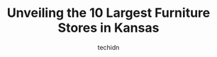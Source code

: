 ---
layout: ampstory
image: https://i0.wp.com/paketmu.com/wp-content/uploads/2023/06/furniture-mall-of-kansas-0-in-kansas-1686370752.jpeg?resize=640,853
author: techidn
featured: false
description: Explore the diverse Furniture Store scene in Kansas, home to an incredible selection of 10 establishments catering to every taste. Whether youre in search of iconic favorites or undiscovere
title: Unveiling the 10 Largest Furniture Stores in Kansas
cover:
   title: Unveiling the 10 Largest Furniture Stores in Kansas
   subtitle: RICKPATE
   background: https://paketmu.com/wp-content/uploads/2023/06/furniture-mall-of-kansas-0-in-kansas-1686370752.jpeg

pages: 
 - layout: thirds
   top: <h1>#1 Nebraska Furniture Mart</h1>
   bottom: "<p>Huge variety. Of course. We were asked several different times from several different staff members. If we were doing okay. They were not pushy at all but were available </p>"
   background: https://paketmu.com/wp-content/uploads/2023/06/furniture-mall-of-kansas-1-in-kansas-1686370753.jpeg
   backgroundblur: true
 - layout: thirds
   top: <h1>#2 IKEA</h1>
   bottom: "<p>A real great IKEA little bit outside of Kansas city. Very good parking spots close to entrance or exit also parking garage directly by the entrance and exit. The food is </p>"
   background: https://paketmu.com/wp-content/uploads/2023/06/furniture-mall-of-kansas-2-in-kansas-1686370754.jpeg
   cta:
      link: https://paketmu.com/unveiling-the-10-largest-furniture-stores-in-kansas/
      text: Unveiling the 10 Largest Furniture Stores in Kansas
 - layout: thirds
   top: <h1>#3 Furniture Mall of Kansas</h1>
   bottom: "<p>Highly recommend to anyone shopping in the KC/Manhattan areas. Wonderful staff who are willing to help any customer find the perfect piece for their home and they deliver</p>"
   background: https://paketmu.com/wp-content/uploads/2023/06/furniture-mall-of-kansas-3-in-kansas-1686370754.jpeg
   cta:
      link: https://paketmu.com/unveiling-the-10-largest-furniture-stores-in-kansas/
      text: Unveiling the 10 Largest Furniture Stores in Kansas
 - layout: thirds
   top: <h1>#4 Furniture Mall Of Kansas</h1>
   bottom: "<p>2125 E Kansas City Rd, Olathe, KS 66061, United States</p>"
   background: https://images.unsplash.com/photo-1580610447943-1bfbef5efe07?ixlib=rb-4.0.3&ixid=MnwxMjA3fDB8MHxwaG90by1wYWdlfHx8fGVufDB8fHx8&auto=format&fit=crop&w=640&h=853&q=80
   cta:
      link: https://paketmu.com/unveiling-the-10-largest-furniture-stores-in-kansas/
      text: Unveiling the 10 Largest Furniture Stores in Kansas
 - layout: thirds
   top: <h1>#5 Ashley Store</h1>
   bottom: "<p>11645 E Kellogg Dr, Wichita, KS 67207, United States</p>"
   background: https://images.unsplash.com/photo-1533735380053-eb8d0759b24a?ixlib=rb-4.0.3&ixid=MnwxMjA3fDB8MHxwaG90by1wYWdlfHx8fGVufDB8fHx8&auto=format&fit=crop&w=640&h=853&q=80
   cta:
      link: https://paketmu.com/unveiling-the-10-largest-furniture-stores-in-kansas/
      text: Unveiling the 10 Largest Furniture Stores in Kansas
 - layout: thirds
   top: <h1>#6 At Home</h1>
   bottom: "<p>2000 E Santa Fe St, Olathe, KS 66062, United States</p>"
   background: https://images.unsplash.com/photo-1597773150796-e5c14ebecbf5?ixlib=rb-4.0.3&ixid=MnwxMjA3fDB8MHxwaG90by1wYWdlfHx8fGVufDB8fHx8&auto=format&fit=crop&w=640&h=853&q=80
   cta:
      link: https://paketmu.com/unveiling-the-10-largest-furniture-stores-in-kansas/
      text: Unveiling the 10 Largest Furniture Stores in Kansas
 - layout: thirds
   top: <h1>#7 The Furniture Store</h1>
   bottom: "<p>705 N Washington St, Junction City, KS 66441, United States</p>"
   background: https://plus.unsplash.com/premium_photo-1664640458616-3c74f8cb4589?ixlib=rb-4.0.3&ixid=MnwxMjA3fDB8MHxwaG90by1wYWdlfHx8fGVufDB8fHx8&auto=format&fit=crop&w=640&h=853&q=80
   cta:
      link: https://paketmu.com/unveiling-the-10-largest-furniture-stores-in-kansas/
      text: Unveiling the 10 Largest Furniture Stores in Kansas
 - layout: thirds
   middle: Continue reading...
   background: https://images.unsplash.com/photo-1527067829737-402993088e6b?ixlib=rb-4.0.3&ixid=MnwxMjA3fDB8MHxwaG90by1wYWdlfHx8fGVufDB8fHx8&auto=format&fit=crop&w=640&h=853&q=80
   cta:
      link: https://paketmu.com/unveiling-the-10-largest-furniture-stores-in-kansas/
      text: Unveiling the 10 Largest Furniture Stores in Kansas
      
---